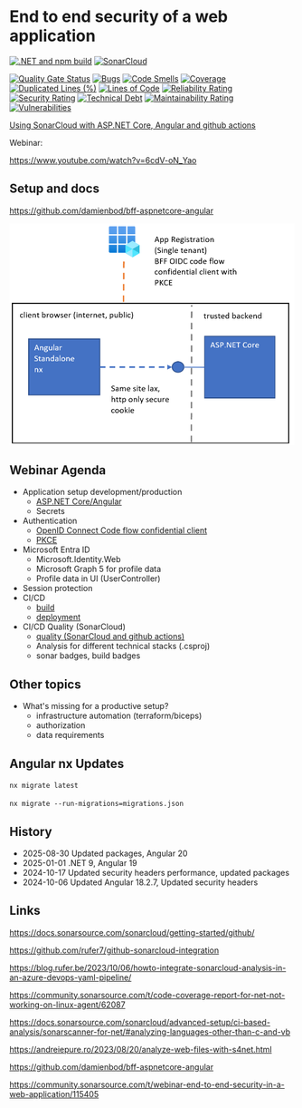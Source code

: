 # End to end security of a web application

[![.NET and npm build](https://github.com/damienbod/EndToEndSecurity/actions/workflows/dotnet.yml/badge.svg)](https://github.com/damienbod/EndToEndSecurity/actions/workflows/dotnet.yml)
[![SonarCloud](https://github.com/damienbod/EndToEndSecurity/actions/workflows/sonarbuild.yml/badge.svg)](https://github.com/damienbod/EndToEndSecurity/actions/workflows/sonarbuild.yml)

[![Quality Gate Status](https://sonarcloud.io/api/project_badges/measure?project=damienbod_EndToEndSecurity&metric=alert_status)](https://sonarcloud.io/summary/overall?id=damienbod_EndToEndSecurity)
[![Bugs](https://sonarcloud.io/api/project_badges/measure?project=damienbod_EndToEndSecurity&metric=bugs)](https://sonarcloud.io/summary/overall?id=damienbod_EndToEndSecurity)
[![Code Smells](https://sonarcloud.io/api/project_badges/measure?project=damienbod_EndToEndSecurity&metric=code_smells)](https://sonarcloud.io/summary/overall?id=damienbod_EndToEndSecurity)
[![Coverage](https://sonarcloud.io/api/project_badges/measure?project=damienbod_EndToEndSecurity&metric=coverage)](https://sonarcloud.io/summary/overall?id=damienbod_EndToEndSecurity)
[![Duplicated Lines (%)](https://sonarcloud.io/api/project_badges/measure?project=damienbod_EndToEndSecurity&metric=duplicated_lines_density)](https://sonarcloud.io/summary/overall?id=damienbod_EndToEndSecurity)
[![Lines of Code](https://sonarcloud.io/api/project_badges/measure?project=damienbod_EndToEndSecurity&metric=ncloc)](https://sonarcloud.io/summary/overall?id=damienbod_EndToEndSecurity)
[![Reliability Rating](https://sonarcloud.io/api/project_badges/measure?project=damienbod_EndToEndSecurity&metric=reliability_rating)](https://sonarcloud.io/summary/overall?id=damienbod_EndToEndSecurity)
[![Security Rating](https://sonarcloud.io/api/project_badges/measure?project=damienbod_EndToEndSecurity&metric=security_rating)](https://sonarcloud.io/summary/overall?id=damienbod_EndToEndSecurity)
[![Technical Debt](https://sonarcloud.io/api/project_badges/measure?project=damienbod_EndToEndSecurity&metric=sqale_index)](https://sonarcloud.io/summary/overall?id=damienbod_EndToEndSecurity)
[![Maintainability Rating](https://sonarcloud.io/api/project_badges/measure?project=damienbod_EndToEndSecurity&metric=sqale_rating)](https://sonarcloud.io/summary/overall?id=damienbod_EndToEndSecurity)
[![Vulnerabilities](https://sonarcloud.io/api/project_badges/measure?project=damienbod_EndToEndSecurity&metric=vulnerabilities)](https://sonarcloud.io/summary/overall?id=damienbod_EndToEndSecurity)

[Using SonarCloud with ASP.NET Core, Angular and github actions](https://damienbod.com/2024/05/13/using-sonarcloud-with-asp-net-core-angular-and-github-actions/)

Webinar:

https://www.youtube.com/watch?v=6cdV-oN_Yao

## Setup and docs

https://github.com/damienbod/bff-aspnetcore-angular

![BFF production](https://github.com/damienbod/EndToEndSecurity/blob/main/images/bff-arch-production_01.png)

## Webinar Agenda

- Application setup development/production 
	- [ASP.NET Core/Angular](https://github.com/damienbod/bff-aspnetcore-angular)
	- Secrets
- Authentication
	- [OpenID Connect Code flow confidential client](https://github.com/damienbod/EndToEndSecurity/blob/main/images/OIDC%20Code%20flow.md)
	- [PKCE](https://github.com/damienbod/EndToEndSecurity/blob/main/images/PKCE.md)
- Microsoft Entra ID 
	- Microsoft.Identity.Web
	- Microsoft Graph 5 for profile data
	- Profile data in UI (UserController)
- Session protection
- CI/CD 
	- [build](.github/workflows/dotnet.yml)
	- [deployment](.github/workflows/azure-webapps-dotnet-core.yml)
- CI/CD Quality (SonarCloud)
	- [quality (SonarCloud and github actions)](.github/workflows/sonarbuild.yml)
	- Analysis for different technical stacks (.csproj)
	- sonar badges, build badges

## Other topics

- What's missing for a productive setup?
	- infrastructure automation (terraform/biceps)
	- authorization
	- data requirements

## Angular nx Updates

```
nx migrate latest

nx migrate --run-migrations=migrations.json
```

## History

- 2025-08-30 Updated packages, Angular 20
- 2025-01-01 .NET 9, Angular 19 
- 2024-10-17 Updated security headers performance, updated packages
- 2024-10-06 Updated Angular 18.2.7, Updated security headers

## Links

https://docs.sonarsource.com/sonarcloud/getting-started/github/
  
https://github.com/rufer7/github-sonarcloud-integration

https://blog.rufer.be/2023/10/06/howto-integrate-sonarcloud-analysis-in-an-azure-devops-yaml-pipeline/

https://community.sonarsource.com/t/code-coverage-report-for-net-not-working-on-linux-agent/62087

https://docs.sonarsource.com/sonarcloud/advanced-setup/ci-based-analysis/sonarscanner-for-net/#analyzing-languages-other-than-c-and-vb

https://andreiepure.ro/2023/08/20/analyze-web-files-with-s4net.html

https://github.com/damienbod/bff-aspnetcore-angular

https://community.sonarsource.com/t/webinar-end-to-end-security-in-a-web-application/115405
